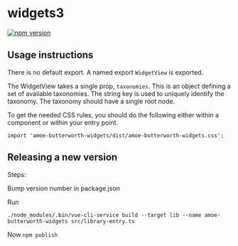 # widgets3

[![npm version](https://badge.fury.io/js/amoe-butterworth-widgets.svg)](https://badge.fury.io/js/amoe-butterworth-widgets)

## Usage instructions

There is no default export.  A named export `WidgetView` is exported.

The WidgetView takes a single prop, `taxonomies`.  This is an object defining
a set of available taxonomies.  The string key is used to uniquely identify
the taxonomy.  The taxonomy should have a single root node.

To get the needed CSS rules, you should do the following either within a
component or within your entry point.

    import 'amoe-butterworth-widgets/dist/amoe-butterworth-widgets.css';


## Releasing a new version

Steps:

Bump version number in package.json

Run 

    ./node_modules/.bin/vue-cli-service build --target lib --name amoe-butterworth-widgets src/library-entry.ts

Now `npm publish`
